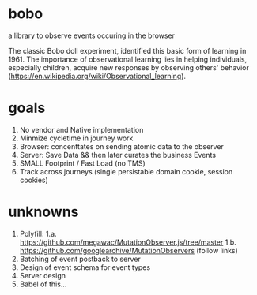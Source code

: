 # bobo
a library to observe events occuring in the browser


The classic Bobo doll experiment, identified this basic form of learning in 1961. The importance of observational learning lies in helping individuals, especially children, acquire new responses by observing others' behavior (https://en.wikipedia.org/wiki/Observational_learning).

# goals
1. No vendor and Native implementation
2. Minmize cycletime in journey work
3. Browser: concenttates on sending atomic data to the observer
4. Server: Save Data && then later curates the business Events
5. SMALL Footprint / Fast Load (no TMS)
6. Track across journeys (single persistable domain cookie, session cookies)

# unknowns
1. Polyfill:
1.a. https://github.com/megawac/MutationObserver.js/tree/master
1.b. https://github.com/googlearchive/MutationObservers (follow links)
2. Batching of event postback to server
3. Design of event schema for event types
4. Server design
5. Babel of this... 
